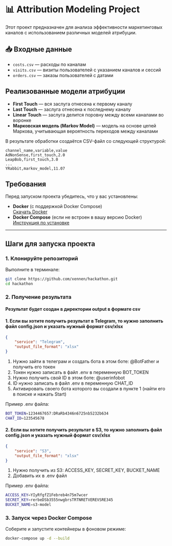 # 📊 Attribution Modeling Project

Этот проект предназначен для анализа эффективности маркетинговых каналов с использованием различных моделей атрибуции.

## 📥 Входные данные

- `costs.csv` — расходы по каналам  
- `visits.csv` — визиты пользователей с указанием каналов и сессий  
- `orders.csv` — заказы пользователей с датами  

## Реализованные модели атрибуции

- **First Touch** — вся заслуга отнесена к первому каналу  
- **Last Touch** — заслуга отнесена к последнему каналу  
- **Linear Touch** — заслуга делится поровну между всеми каналами во воронке  
- **Марковская модель (Markov Model)** — модель на основе цепей Маркова, учитывающая вероятность переходов между каналами  

В результате обработки создаётся CSV-файл со следующей структурой:

```csv
channel_name,variable,value
AdNonSense,first_touch,2.0
LeapBob,first_touch,3.0
...
YRabbit,markov_model,11.07

```

## Требования

Перед запуском проекта убедитесь, что у вас установлены:

- **Docker** (с поддержкой Docker Compose)  
  [Скачать Docker](https://docs.docker.com/get-started/get-docker/)
- **Docker Compose** (если не встроен в вашу версию Docker)  
  [Инструкция по установке](https://docs.docker.com/compose/install/)

---

## Шаги для запуска проекта

### 1. Клонируйте репозиторий

Выполните в терминале:

```bash
git clone https://github.com/xennen/hackathon.git
cd hackathon
```

### 2. Получение результата

#### Результат будет создан в директории output в формате csv

#### 1. Если вы хотите получить результат в Telegram, то нужно заполнить файл config.json и указать нужный формат csv/xlsx

```json
{
    "service": "Telegram",
    "output_file_format": "xlsx"
}

```

1. Нужно зайти в телеграм и создать бота в этом боте: @BotFather и получить его токен
2. Токен нужно записать в файл .env в переменную BOT_TOKEN
3. Нужно получить свой ID в этом боте: @userinfobot
4. ID нужно записать в файл .env в переменную CHAT_ID
5. Активировать своего бота которого вы создали в пункте 1 (найти его в поиске и нажать Start)

Пример .env файла:

```bash
BOT_TOKEN=1234467657:DRaRb4346n6725nb5232b634
CHAT_ID=123545678
```

#### 2. Если вы хотите получить результат в S3, то нужно заполнить файл config.json и указать нужный формат csv/xlsx

```json
{
    "service": "S3",
    "output_file_format": "xlsx"
}

```

1. Нужно получить из S3: ACCESS_KEY, SECRET_KEY, BUCKET_NAME
2. Добавить их в .env файл

Пример .env файла:

```bash
ACCESS_KEY=YIyRfgfZ1Febreb4n75m7wcer
SECRET_KEY=rerbeDSb3555nwgbrsTRTNRETVEREVSRE345
BUCKET_NAME=s3-model
```

### 3. Запуск через Docker Compose

Соберите и запустите контейнеры в фоновом режиме:

```bash
docker-compose up -d --build
```



